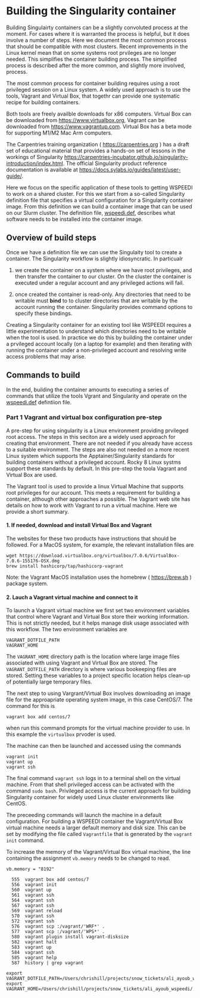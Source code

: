 # Building the Singularity container

Building Singulairty containers can be a slightly convoluted process at
the moment.
For cases where it is warranted the process is helpful, but
it does involve a number of steps. 
Here we document the most common process that should be compatible
with most clusters. Recent improvements in the Linux kernel mean that
on some systems root prvileges are no longer needed. This simplifies the 
container building process. The simplified process is described after the more
common, and slightly more involved, process.

The most common process for container building requires using a root privileged session 
on a Linux system. A widely used approach is to use the tools, Vagrant and Virtual Box, that
togethr can provide one systematic recipe for building containers.

Both tools are freely availble downloads for x86 computers. Virtual Box
can be downloaded from https://www.virtualbox.org, Vagrant can be downloaded
from https://www.vagrantup.com. Virtual Box has a beta mode for supporting
M1/M2 Mac Arm computers.

The Carpentries training organization ( https://carpentries.org ) has a draft set of
educational material that provides a hands-on set of lessons in the workings
of Singularity https://carpentries-incubator.github.io/singularity-introduction/index.html.
The official Singularity product reference documentation is available 
at https://docs.sylabs.io/guides/latest/user-guide/.

Here we focus on the specific application of these tools to getting WSPEEDI to work on
a shared cluster. For this we start from a so-called Singularity definition file 
that specifies a virtual configuration for a Singularity container image.
From this definition we can build a container image that can be used on our Slurm cluster.
The definition file, [wspeedi.def](./wspeedi.def), describes what software needs to be 
installed into the container image.

## Overview of build steps

Once we have a definition file we can use the Singulaity tool to create a container.
The Singularity workflow is slightly idiosyncratic. In particualr 

 1. we create the
container on a system where we have root privileges, and then transfer the container
to our cluster. On the cluster the container is executed under a regular account and
any privileged actions will fail. 

 2. once created the container is read-only. Any directories that need to be writable must **bind** to
    to cluster directories that are writable by the account running the container. Singularity
    provides command options to specify these bindings.

Creating a Singularity container for an existing tool like WSPEEDI requires a little experimentation
to understand which directories need to be writable when the tool is used. In practice we do this
by building the container under a prvileged account locally (on a laptop for example) 
and then iterating with running the container under a non-privileged account and resolving write access
problems that may arise.

## Commands to build

In the end, building the container amounts to executing a series of commands that utilize
the tools Vgrant and Singularity and operate on the [wspeedi.def](./wspeedi.def) defintiion 
file. 

### Part 1 Vagrant and virtual box configuration pre-step

A pre-step for using singularity is a Linux environment providing prvileged root access. The steps
in this seciton are a widely used approach for creating that environment. There are not needed
if you already have access to a suitable environment. The steps are also not needed on a more 
recent Linux system which supports the Apptainer/Singularity standards for building containers
without a privileged account. Rocky 8 Linux systms support these standards by default.
In this pre-step the toola Vagrant and Virtual Box are used.

The Vagrant tool is used to provide a linux Virtual Machine that supports root privileges for our
account. This meets a requirement for building a container, although other approaches a possible.
The Vagrant web site has details on how to work with Vagrant to run a virtual machine. Here we provide a short
summary.

#### 1. If needed, download and install Virtual Box and Vagrant
The websites for these two products have instructions that should be followed. 
For a MacOS system, for example,
the relevant installation files are
```
wget https://download.virtualbox.org/virtualbox/7.0.6/VirtualBox-7.0.6-155176-OSX.dmg
brew install hashicorp/tap/hashicorp-vagrant
```
Note: the Vagrant MacOS installation uses the homebrew ( https://brew.sh ) package system.

#### 2. Lauch a Vagrant virtual machine and connect to it

To launch a Vagrant virtual machine we first set two environment variables that control
where Vagrant and Virtual Box store their working information. This is not strictly needed, 
but it helps manage disk usage associated with this workflow. The two environment variables 
are

```
VAGRANT_DOTFILE_PATH
VAGRANT_HOME
```

The `VAGRANT_HOME` directory path is the location where large image files associated with
using Vagrant and Virtual Box are stored. The `VAGRANT_DOTFILE_PATH` directory is where
various bookeeping files are stored. Setting these variables to a project specific location helps
clean-up of potentially large temporary files.

The next step to using Vargrant/Virtual Box involves downloading an image file for the
approapriate operating system image, in this case CentOS/7. The command for this is

```
vagrant box add centos/7
```
when run this command prompts for the virtual machine provider to use. In this example the `virtualbox` prvoder is used.


The machine can then be launched and accessed using the commands 
```
vagrant init
vagrant up
vagrant ssh
```
The final command `vagrant ssh` logs in to a terminal shell on the virtual machine.
From that shell privileged access can be activated with the command `sudo bash`. Privileged
access is the current approach for building Singularity container for widely used 
Linux cluster environments like CentOS.

The preceeding commands will launch the machine in a default configuration. For building a WSPEEDI 
container the Vagrant/Virtual Box virtual machine needs a larger default memory and disk size.
This can be set by modifying the file called `Vagrantfile` that is generated by the
`vagrant init` command. 

To increase the memory of the Vagrant/Virtual Box virtual machine, the line containing
the assignment `vb.memory` needs to be changed to read.

`
      vb.memory = "8192"
`






```
  555  vagrant box add centos/7
  556  vagrant init
  560  vagrant up
  561  vagrant ssh
  564  vagrant ssh
  567  vagrant ssh
  569  vagrant reload
  570  vagrant ssh
  572  vagrant ssh
  576  vagrant scp :/vagrant/'WRF*' .
  577  vagrant scp :/vagrant/'WPS*' .
  580  vagrant plugin install vagrant-disksize
  582  vagrant halt
  583  vagrant up
  584  vagrant ssh
  585  vagrant help
  587  history | grep vagrant

export VAGRANT_DOTFILE_PATH=/Users/chrishill/projects/snow_tickets/ali_ayoub_wspeedi/.vagrant
export VAGRANT_HOME=/Users/chrishill/projects/snow_tickets/ali_ayoub_wspeedi/.vagrant.d
```

